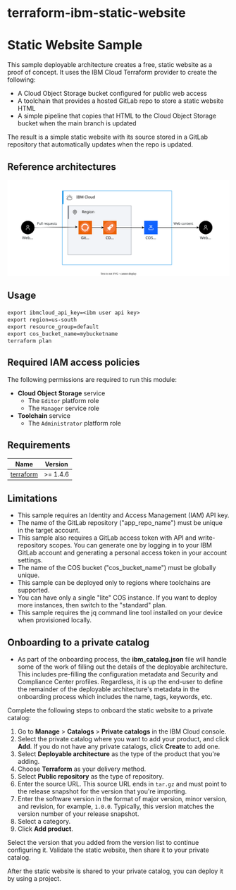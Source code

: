 # terraform-ibm-static-website
# Static Website Sample
This sample deployable architecture creates a free, static website as a proof of concept. It uses the IBM Cloud Terraform provider to create the following:
- A Cloud Object Storage bucket configured for public web access
- A toolchain that provides a hosted GitLab repo to store a static website HTML
- A simple pipeline that copies that HTML to the Cloud Object Storage bucket when the main branch is updated

The result is a simple static website with its source stored in a GitLab repository that automatically updates when the repo is updated.


## Reference architectures

![Architecture](./diagrams/architecture.svg)

## Usage

```hcl
export ibmcloud_api_key=<ibm user api key>
export region=us-south
export resource_group=default
export cos_bucket_name=mybucketname
terraform plan
```

## Required IAM access policies
The following permissions are required to run this module:

- **Cloud Object Storage** service
    - The `Editor` platform role
    - The `Manager` service role
- **Toolchain** service
    - The `Administrator` platform role


<!-- BEGINNING OF PRE-COMMIT-TERRAFORM DOCS HOOK -->
## Requirements

| Name | Version |
|------|---------|
| <a name="requirement_terraform"></a> [terraform](#requirement\_terraform) | >= 1.4.6 |

<!-- END OF PRE-COMMIT-TERRAFORM DOCS HOOK -->


## Limitations
- This sample requires an Identity and Access Management (IAM) API key.
- The name of the GitLab repository ("app_repo_name") must be unique in the target account.
- This sample also requires a GitLab access token with API and write-repository scopes. You can generate one by logging in to your IBM GitLab account and generating a personal access token in your account settings.
- The name of the COS bucket ("cos_bucket_name") must be globally unique.
- This sample can be deployed only to regions where toolchains are supported.
- You can have only a single "lite" COS instance. If you want to deploy more instances, then switch to the "standard" plan.
- This sample requires the jq command line tool installed on your device when provisioned locally.

## Onboarding to a private catalog
- As part of the onboarding process, the **ibm_catalog.json** file will handle some of the work of filling out the details of the deployable architecture. This includes pre-filling the configuration metadata and Security and Compliance Center profiles. Regardless, it is up the end-user to define the remainder of the deployable architecture's metadata in the onboarding process which includes the name, tags, keywords, etc.

Complete the following steps to onboard the static website to a private catalog:
1. Go to **Manage** > **Catalogs** > **Private catalogs** in the IBM Cloud console.
1. Select the private catalog where you want to add your product, and click **Add**. If you do not have any private catalogs, click **Create** to add one.
1. Select **Deployable architecture** as the type of the product that you're adding.
1. Choose **Terraform** as your delivery method.
1. Select **Public repository** as the type of repository.
1. Enter the source URL. This source URL ends in `tar.gz` and must point to the release snapshot for the version that you're importing.
1. Enter the software version in the format of major version, minor version, and revision, for example, `1.0.0`. Typically, this version matches the version number of your release snapshot.
1. Select a category.
1. Click **Add product**.

Select the version that you added from the version list to continue configuring it. Validate the static website, then share it to your private catalog.

After the static website is shared to your private catalog, you can deploy it by using a project.
